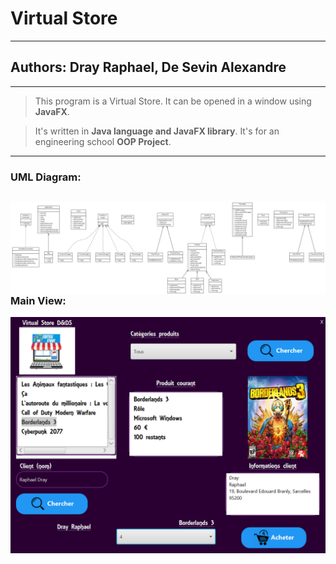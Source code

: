 # Virtual Store
---
## Authors: Dray Raphael, De Sevin Alexandre
---
> This program is a Virtual Store.
> It can be opened in a window using **JavaFX**.


> It's written in __Java language and JavaFX library__.
> It's for an engineering school **OOP Project**.

---
### UML Diagram:
<img src="./doc/uml/projectUML.png"
     alt="Project UML"
     style="float: left; margin-right: 10px"/>
---
### Main View:
<img src="./MainView.PNG"
     alt="Main View"
     style="float: left; margin-right: 10px"/>